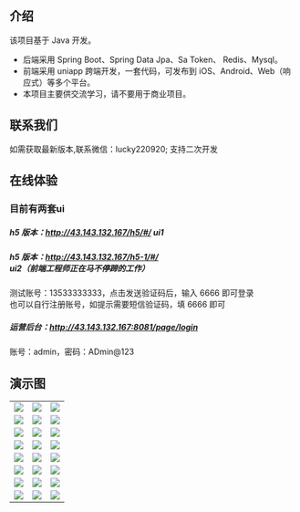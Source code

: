 ## 介绍

该项目基于 Java 开发。

- 后端采用 Spring Boot、Spring Data Jpa、Sa Token、 Redis、Mysql。
- 前端采用 uniapp 跨端开发，一套代码，可发布到 iOS、Android、Web（响应式）等多个平台。
- 本项目主要供交流学习，请不要用于商业项目。

## 联系我们

如需获取最新版本,联系微信：lucky220920;
支持二次开发

## 在线体验

### 目前有两套ui
##### h5 版本：http://43.143.132.167/h5/#/   ui1
##### h5 版本：http://43.143.132.167/h5-1/#/   ui2（前端工程师正在马不停蹄的工作）
测试账号：13533333333，点击发送验证码后，输入 6666 即可登录  
也可以自行注册账号，如提示需要短信验证码，填 6666 即可

##### 运营后台：http://43.143.132.167:8081/page/login

账号：admin，密码：ADmin@123

## 演示图

<table>
    <tr>
        <td><img src="https://gitee.com/lingdongdong/nft-manage-system/raw/master/img/1.jpg"/></td>
        <td><img src="https://gitee.com/lingdongdong/nft-manage-system/raw/master/img/2.jpg"/></td>
	    <td><img src="https://gitee.com/lingdongdong/nft-manage-system/raw/master/img/3.jpg"/></td>
    </tr>
    <tr>
        <td><img src="https://gitee.com/lingdongdong/nft-manage-system/raw/master/img/4.jpg"/></td>
        <td><img src="https://gitee.com/lingdongdong/nft-manage-system/raw/master/img/5.jpg"/></td>
	    <td><img src="https://gitee.com/lingdongdong/nft-manage-system/raw/master/img/6.jpg"/></td>
    </tr>
    <tr>
        <td><img src="https://gitee.com/lingdongdong/nft-manage-system/raw/master/img/7.jpg"/></td>
        <td><img src="https://gitee.com/lingdongdong/nft-manage-system/raw/master/img/8.jpg"/></td>
	    <td><img src="https://gitee.com/lingdongdong/nft-manage-system/raw/master/img/9.jpg"/></td>
    </tr>
    <tr>
        <td><img src="https://gitee.com/lingdongdong/nft-manage-system/raw/master/img/10.jpg"/></td>
        <td><img src="https://gitee.com/lingdongdong/nft-manage-system/raw/master/img/11.jpg"/></td>
	    <td><img src="https://gitee.com/lingdongdong/nft-manage-system/raw/master/img/12.jpg"/></td>
    </tr>
    <tr>
        <td><img src="https://gitee.com/lingdongdong/nft-manage-system/raw/master/img/13.jpg"/></td>
        <td><img src="https://gitee.com/lingdongdong/nft-manage-system/raw/master/img/14.jpg"/></td>
	    <td><img src="https://gitee.com/lingdongdong/nft-manage-system/raw/master/img/15.jpg"/></td>
    </tr>
    <tr>
        <td><img src="https://gitee.com/lingdongdong/nft-manage-system/raw/master/img/16.jpg"/></td>
        <td><img src="https://gitee.com/lingdongdong/nft-manage-system/raw/master/img/17.jpg"/></td>
	<td><img src="https://gitee.com/lingdongdong/nft-manage-system/raw/master/img/18.jpg"/></td>
    </tr>
    <tr>
        <td><img src="https://gitee.com/lingdongdong/nft-manage-system/raw/master/img/19.jpg"/></td>
        <td><img src="https://gitee.com/lingdongdong/nft-manage-system/raw/master/img/20.jpg"/></td>
	    <td><img src="https://gitee.com/lingdongdong/nft-manage-system/raw/master/img/21.jpg"/></td>
    </tr>  
    <tr>
        <td><img src="https://gitee.com/lingdongdong/nft-manage-system/raw/master/img/22.jpg"/></td>
        <td><img src="https://gitee.com/lingdongdong/nft-manage-system/raw/master/img/23.jpg"/></td>
	    <td><img src="https://gitee.com/lingdongdong/nft-manage-system/raw/master/img/24.jpg"/></td>
    </tr>  
</table>
